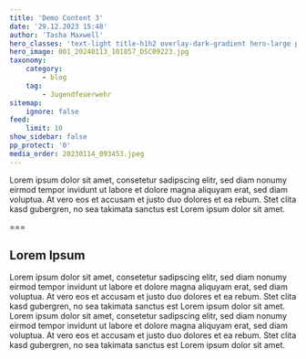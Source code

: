 ```yaml
---
title: 'Demo Content 3'
date: '29.12.2023 15:48'
author: 'Tasha Maxwell'
hero_classes: 'text-light title-h1h2 overlay-dark-gradient hero-large parallax'
hero_image: 001_20240113_101857_DSC09223.jpg
taxonomy:
    category:
        - blog
    tag:
        - Jugendfeuerwehr
sitemap:
    ignore: false
feed:
    limit: 10
show_sidebar: false
pp_protect: '0'
media_order: 20230114_093453.jpeg
---
```


Lorem ipsum dolor sit amet, consetetur sadipscing elitr, sed diam nonumy eirmod tempor invidunt ut labore et dolore magna aliquyam erat, sed diam voluptua. At vero eos et accusam et justo duo dolores et ea rebum. Stet clita kasd gubergren, no sea takimata sanctus est Lorem ipsum dolor sit amet. 

===

## Lorem Ipsum

Lorem ipsum dolor sit amet, consetetur sadipscing elitr, sed diam nonumy eirmod tempor invidunt ut labore et dolore magna aliquyam erat, sed diam voluptua. At vero eos et accusam et justo duo dolores et ea rebum. Stet clita kasd gubergren, no sea takimata sanctus est Lorem ipsum dolor sit amet. Lorem ipsum dolor sit amet, consetetur sadipscing elitr, sed diam nonumy eirmod tempor invidunt ut labore et dolore magna aliquyam erat, sed diam voluptua. At vero eos et accusam et justo duo dolores et ea rebum. Stet clita kasd gubergren, no sea takimata sanctus est Lorem ipsum dolor sit amet.
